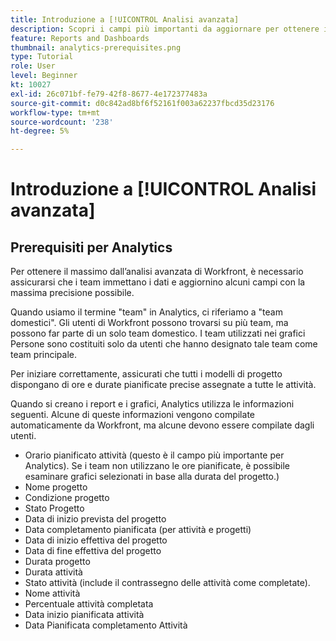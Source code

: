 ```yaml
---
title: Introduzione a [!UICONTROL Analisi avanzata]
description: Scopri i campi più importanti da aggiornare per ottenere il massimo da Enhanced Analytics.
feature: Reports and Dashboards
thumbnail: analytics-prerequisites.png
type: Tutorial
role: User
level: Beginner
kt: 10027
exl-id: 26c071bf-fe79-42f8-8677-4e172377483a
source-git-commit: d0c842ad8bf6f52161f003a62237fbcd35d23176
workflow-type: tm+mt
source-wordcount: '238'
ht-degree: 5%

---
```


# Introduzione a [!UICONTROL Analisi avanzata]

## Prerequisiti per Analytics

Per ottenere il massimo dall’analisi avanzata di Workfront, è necessario assicurarsi che i team immettano i dati e aggiornino alcuni campi con la massima precisione possibile.

Quando usiamo il termine &quot;team&quot; in Analytics, ci riferiamo a &quot;team domestici&quot;. Gli utenti di Workfront possono trovarsi su più team, ma possono far parte di un solo team domestico. I team utilizzati nei grafici Persone sono costituiti solo da utenti che hanno designato tale team come team principale.

Per iniziare correttamente, assicurati che tutti i modelli di progetto dispongano di ore e durate pianificate precise assegnate a tutte le attività.

Quando si creano i report e i grafici, Analytics utilizza le informazioni seguenti. Alcune di queste informazioni vengono compilate automaticamente da Workfront, ma alcune devono essere compilate dagli utenti.

* Orario pianificato attività (questo è il campo più importante per Analytics). Se i team non utilizzano le ore pianificate, è possibile esaminare grafici selezionati in base alla durata del progetto.)
* Nome progetto
* Condizione progetto
* Stato Progetto
* Data di inizio prevista del progetto
* Data completamento pianificata (per attività e progetti)
* Data di inizio effettiva del progetto
* Data di fine effettiva del progetto
* Durata progetto
* Durata attività
* Stato attività (include il contrassegno delle attività come completate).
* Nome attività
* Percentuale attività completata
* Data inizio pianificata attività
* Data Pianificata completamento Attività

